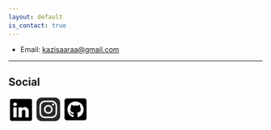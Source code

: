 ```yaml
---
layout: default
is_contact: true
---
```


* Email: [kazisaaraa@gmail.com](mailto:kazisaaraa@gmail.com)

---

## Social

<a href="https://www.linkedin.com/in/saaraa-kazi-54752118b/"><img src="/assets/images/linkedin_icon.png" alt="drawing" width="50"/></a>
<a href="https://instagram.com/escapslockism?igshid=MWkwNnNsN29nODlheQ%3D%3D&utm_source=qr"><img src="/assets/images/instagram_icon.png" alt="drawing" width="50"/></a>
<a href="https://github.com/Saphiraa"><img src="/assets/images/github_icon.png" alt="drawing" width="50"/></a>
